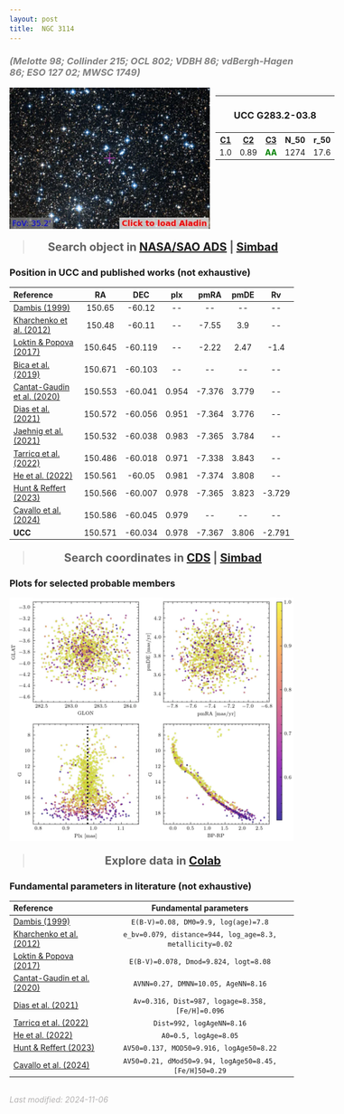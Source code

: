 ```yaml
---
layout: post
title:  NGC 3114
---
```

<h3><span style="color: #808080;"><i>(Melotte 98; Collinder 215; OCL 802; VDBH 86; vdBergh-Hagen 86; ESO 127 02; MWSC 1749)</i></span></h3><div style="display: flex; justify-content: space-between; width:720px;height:250px">
<div style="text-align: center;">
<!-- WEBP image -->
<img id="myImage" src="https://raw.githubusercontent.com/ucc23/Q4N/main/plots/ngc3114_aladin.webp" alt="Clickable Image" style="width:355px;height:250px; cursor: pointer;">

<!-- Div to contain Aladin Lite viewer -->
<div id="aladin-lite-div" style="width:355px;height:250px;display:none;"></div>

<!-- Aladin Lite script (will be loaded after the image is clicked) -->
<script type="text/javascript">
// Function to load Aladin Lite after image click and hide the image
function loadAladinLiteAndHideImage() {
    // Dynamically load the Aladin Lite script
    let aladinScript = document.createElement('script');
    aladinScript.src = "https://aladin.cds.unistra.fr/AladinLite/api/v3/latest/aladin.js";
    aladinScript.charset = "utf-8";
    aladinScript.onload = function () {
        A.init.then(() => {
            let aladin = A.aladin('#aladin-lite-div', {survey:"P/DSS2/color", fov:0.587, target: "150.571 -60.034"});
            // Remove the image
            document.getElementById('myImage').remove();
            // Hide the image
            //document.getElementById('myImage').style.visibility = "hidden";
            // Show the Aladin Lite viewer
            document.getElementById('aladin-lite-div').style.display = 'block';
        });
     };
    document.head.appendChild(aladinScript);
}
// Event listener for image click
document.getElementById('myImage').addEventListener('click', loadAladinLiteAndHideImage);
</script>
</div>
<!-- Left block -->

<table style="text-align: center; width:355px;height:250px;">
  <!-- Row 1 (title) -->
  <tr>
    <td colspan="5"><h3>UCC G283.2-03.8</h3></td>
  </tr>
  <!-- Row 2 -->
  <tr>
    <th><a href="https://ucc.ar/faq#what-are-the-c1-c2-and-c3-parameters" title="Photometric class">C1</a></th>
    <th><a href="https://ucc.ar/faq#what-are-the-c1-c2-and-c3-parameters" title="Density class">C2</a></th>
    <th><a href="https://ucc.ar/faq#what-are-the-c1-c2-and-c3-parameters" title="Combined class">C3</a></th>
    <th><div title="Stars with membership probability >50%">N_50</div></th>
    <th><div title="Radius that contains half the members [arcmin]">r_50</div></th>
  </tr>
  <!-- Row 3 -->
  <tr>
    <td>1.0</td>
    <td>0.89</td>
    <td><span style="color: green; font-weight: bold;">A</span><span style="color: green; font-weight: bold;">A</span></td>
    <td>1274</td>
    <td>17.6</td>
  </tr>
</table>
</div>

> <p style="text-align:center; font-weight: bold; font-size:20px">Search object in <a href="https://ui.adsabs.harvard.edu/search/q=%20collection%3Aastronomy%20body%3A%22NGC%203114%22&sort=date%20desc%2C%20bibcode%20desc&p_=0" target="_blank">NASA/SAO ADS</a> | <a href="https://simbad.cds.unistra.fr/simbad/sim-id-refs?Ident=ngc3114" target="_blank">Simbad</a></p>


### Position in UCC and published works (not exhaustive)

| Reference    | RA    | DEC   | plx  | pmRA  | pmDE   |  Rv  |
| :---         | :---: | :---: | :---: | :---: | :---: | :---: |
|[Dambis (1999)](https://ui.adsabs.harvard.edu/abs/1999AstL...25....7D) | 150.65 | -60.12 | -- | -- | -- | -- |
|[Kharchenko et al. (2012)](https://ui.adsabs.harvard.edu/abs/2012A%26A...543A.156K) | 150.48 | -60.11 | -- | -7.55 | 3.9 | -- |
|[Loktin & Popova (2017)](https://ui.adsabs.harvard.edu/abs/2017AstBu..72..257L) | 150.645 | -60.119 | -- | -2.22 | 2.47 | -1.4 |
|[Bica et al. (2019)](https://ui.adsabs.harvard.edu/abs/2019AJ....157...12B) | 150.671 | -60.103 | -- | -- | -- | -- |
|[Cantat-Gaudin et al. (2020)](https://ui.adsabs.harvard.edu/abs/2020A%26A...640A...1C) | 150.553 | -60.041 | 0.954 | -7.376 | 3.779 | -- |
|[Dias et al. (2021)](https://ui.adsabs.harvard.edu/abs/2021MNRAS.504..356D) | 150.572 | -60.056 | 0.951 | -7.364 | 3.776 | -- |
|[Jaehnig et al. (2021)](https://ui.adsabs.harvard.edu/abs/2021ApJ...923..129J) | 150.532 | -60.038 | 0.983 | -7.365 | 3.784 | -- |
|[Tarricq et al. (2022)](https://ui.adsabs.harvard.edu/abs/2022A%26A...659A..59T) | 150.486 | -60.018 | 0.971 | -7.338 | 3.843 | -- |
|[He et al. (2022)](https://ui.adsabs.harvard.edu/abs/2022ApJS..262....7H) | 150.561 | -60.05 | 0.981 | -7.374 | 3.808 | -- |
|[Hunt & Reffert (2023)](https://ui.adsabs.harvard.edu/abs/2023A%26A...673A.114H) | 150.566 | -60.007 | 0.978 | -7.365 | 3.823 | -3.729 |
|[Cavallo et al. (2024)](https://ui.adsabs.harvard.edu/abs/2024AJ....167...12C) | 150.586 | -60.045 | 0.979 | -- | -- | -- |
| **UCC** |150.571 | -60.034 | 0.978 | -7.367 | 3.806 | -2.791 |

> <p style="text-align:center; font-weight: bold; font-size:20px">Search coordinates in <a href="https://cdsportal.u-strasbg.fr/?target=150.571,-60.034" target="_blank">CDS</a> | <a href="https://simbad.cds.unistra.fr/mobile/object_list.html?coord=150.571%20-60.034&output=json&radius=5&userEntry=ngc3114" target="_blank">Simbad</a></p>

### Plots for selected probable members

![CLUSTER](https://raw.githubusercontent.com/ucc23/Q4N/main/plots/ngc3114.webp)


> <p style="text-align:center; font-weight: bold; font-size:20px">Explore data in <a href="https://colab.research.google.com/github/UCC23/Q4N/blob/master/notebooks/ngc3114.ipynb" target="_blank">Colab</a></p>


### Fundamental parameters in literature (not exhaustive)

| Reference |  Fundamental parameters |
| :---         |     :---:      |
| [Dambis (1999)](https://ui.adsabs.harvard.edu/abs/1999AstL...25....7D) | `E(B-V)=0.08, DM0=9.9, log(age)=7.8` |
| [Kharchenko et al. (2012)](https://ui.adsabs.harvard.edu/abs/2012A%26A...543A.156K) | `e_bv=0.079, distance=944, log_age=8.3, metallicity=0.02` |
| [Loktin & Popova (2017)](https://ui.adsabs.harvard.edu/abs/2017AstBu..72..257L) | `E(B-V)=0.078, Dmod=9.824, logt=8.08` |
| [Cantat-Gaudin et al. (2020)](https://ui.adsabs.harvard.edu/abs/2020A%26A...640A...1C) | `AVNN=0.27, DMNN=10.05, AgeNN=8.16` |
| [Dias et al. (2021)](https://ui.adsabs.harvard.edu/abs/2021MNRAS.504..356D) | `Av=0.316, Dist=987, logage=8.358, [Fe/H]=0.096` |
| [Tarricq et al. (2022)](https://ui.adsabs.harvard.edu/abs/2022A%26A...659A..59T) | `Dist=992, logAgeNN=8.16` |
| [He et al. (2022)](https://ui.adsabs.harvard.edu/abs/2022ApJS..262....7H) | `A0=0.5, logAge=8.05` |
| [Hunt & Reffert (2023)](https://ui.adsabs.harvard.edu/abs/2023A%26A...673A.114H) | `AV50=0.137, MOD50=9.916, logAge50=8.22` |
| [Cavallo et al. (2024)](https://ui.adsabs.harvard.edu/abs/2024AJ....167...12C) | `AV50=0.21, dMod50=9.94, logAge50=8.45, [Fe/H]50=0.29` |

<br>
<font color="b3b1b1"><i>Last modified: 2024-11-06</i></font>
